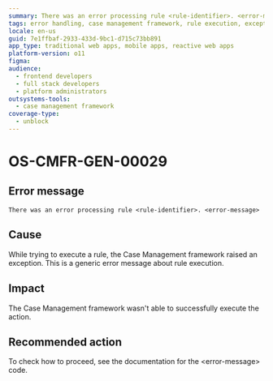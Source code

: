 ```yaml
---
summary: There was an error processing rule <rule-identifier>. <error-message>
tags: error handling, case management framework, rule execution, exception handling, troubleshooting
locale: en-us
guid: 7e1ffbaf-2933-433d-9bc1-d715c73bb891
app_type: traditional web apps, mobile apps, reactive web apps
platform-version: o11
figma:
audience:
  - frontend developers
  - full stack developers
  - platform administrators
outsystems-tools:
  - case management framework
coverage-type:
  - unblock
---
```


# OS-CMFR-GEN-00029

## Error message

`There was an error processing rule <rule-identifier>. <error-message>`

## Cause

While trying to execute a rule, the Case Management framework raised an exception. This is a generic error message about rule execution.

## Impact

The Case Management framework wasn't able to successfully execute the action.

## Recommended action

To check how to proceed, see the documentation for the &lt;error-message&gt; code.
